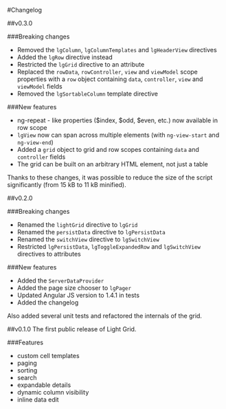 #Changelog

##v0.3.0

###Breaking changes
* Removed the `lgColumn`, `lgColumnTemplates` and `lgHeaderView` directives
* Added the `lgRow` directive instead
* Restricted the `lgGrid` directive to an attribute
* Replaced the `rowData`, `rowController`, `view` and `viewModel` scope properties with a `row` object containing
  `data`, `controller`, `view` and `viewModel` fields
* Removed the `lgSortableColumn` template directive

###New features
* ng-repeat - like properties ($index, $odd, $even, etc.) now available in row scope
* `lgView` now can span across multiple elements (with `ng-view-start` and `ng-view-end`)
* Added a `grid` object to grid and row scopes containing `data` and `controller` fields
* The grid can be built on an arbitrary HTML element, not just a table

Thanks to these changes, it was possible to reduce the size of the script significantly (from 15 kB to 11 kB minified).

##v0.2.0

###Breaking changes
* Renamed the `lightGrid` directive to `lgGrid`
* Renamed the `persistData` directive to `lgPersistData`
* Renamed the `switchView` directive to `lgSwitchView`
* Restricted `lgPersistData`, `lgToggleExpandedRow` and `lgSwitchView` directives to attributes

###New features
* Added the `ServerDataProvider`
* Added the page size chooser to `lgPager`
* Updated Angular JS version to 1.4.1 in tests
* Added the changelog

Also added several unit tests and refactored the internals of the grid.

##v0.1.0
The first public release of Light Grid.

###Features
* custom cell templates
* paging
* sorting
* search
* expandable details
* dynamic column visibility
* inline data edit